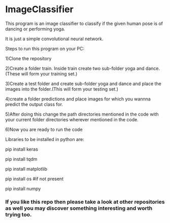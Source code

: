 # ImageClassifier
This program is an image classifier to classify if the given human pose is of dancing or performing yoga. 

It is just a simple convolutional neural network.


Steps to run this program on your PC:


1)Clone the repository


2)Create a folder train. Inside train create two sub-folder yoga and dance.(These will form your training set.)


3)Create a test folder and create sub-folder yoga and dance and place the images into the folder.(This will form your testing set.)


4)create a folder predictions and place images for which you wannna predict the output class for.


5)After doing this change the path directories mentioned in the code with your current folder directories wherever mentioned in the code.


6)Now you are  ready to run the code


Libraries to be installed in python are:

pip install keras

pip install tqdm

pip install matplotlib

pip install os #if not present

pip install numpy

### If you like this repo then please take a look at other repositories as well you may discover something interesting and worth trying too.
